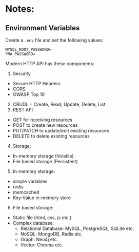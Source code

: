 # Notes:

## Environment Variables

Create a `.env` file and set the following values:

```
MYSQL_ROOT_PASSWORD=
PMA_PASSWORD=
```

Modern HTTP API has these components:

1. Security
  - Secure HTTP Headers
  - CORS
  - OWASP Top 10
2. CRUDL = Create, Read, Update, Delete, List
3. REST API
  - GET for receiving resources
  - POST to create new resources
  - PUT/PATCH to update/edit existing resources
  - DELETE to delete existing resources
4. Storage:
  - In-memory storage (Volatile)
  - File based storage (Persistent)
5. In-memory storage:
  - simple variables
  - redis
  - memcached
  - Key-Value in-memory store
6. File based storage:
  - Static file (html, css, js etc.)
  - Complex database:
    - Relational Database: MySQL, PostgreSQL, SQLite etc.
    - NoSQL: MongoDB, Redis etc.
    - Graph: Neo4j etc.
    - Vector: Chroma etc.
    